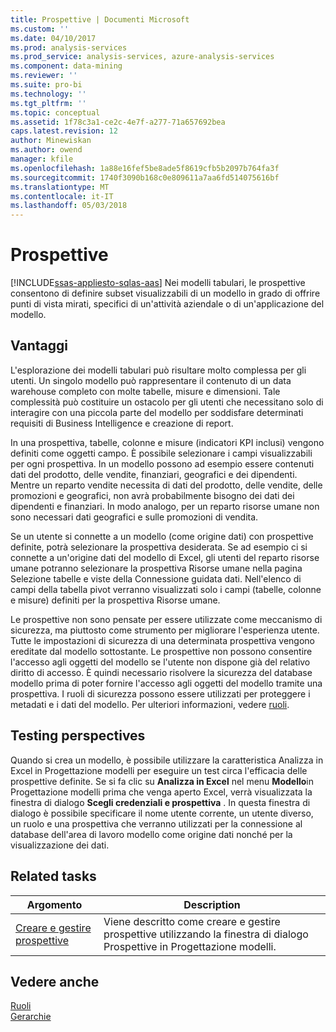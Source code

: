 ```yaml
---
title: Prospettive | Documenti Microsoft
ms.custom: ''
ms.date: 04/10/2017
ms.prod: analysis-services
ms.prod_service: analysis-services, azure-analysis-services
ms.component: data-mining
ms.reviewer: ''
ms.suite: pro-bi
ms.technology: ''
ms.tgt_pltfrm: ''
ms.topic: conceptual
ms.assetid: 1f78c3a1-ce2c-4e7f-a277-71a657692bea
caps.latest.revision: 12
author: Minewiskan
ms.author: owend
manager: kfile
ms.openlocfilehash: 1a88e16fef5be8ade5f8619cfb5b2097b764fa3f
ms.sourcegitcommit: 1740f3090b168c0e809611a7aa6fd514075616bf
ms.translationtype: MT
ms.contentlocale: it-IT
ms.lasthandoff: 05/03/2018
---
```

# <a name="perspectives"></a>Prospettive
[!INCLUDE[ssas-appliesto-sqlas-aas](../../includes/ssas-appliesto-sqlas-aas.md)]
  Nei modelli tabulari, le prospettive consentono di definire subset visualizzabili di un modello in grado di offrire punti di vista mirati, specifici di un'attività aziendale o di un'applicazione del modello.  
  
##  <a name="bkmk_understanding"></a> Vantaggi  
 L'esplorazione dei modelli tabulari può risultare molto complessa per gli utenti. Un singolo modello può rappresentare il contenuto di un data warehouse completo con molte tabelle, misure e dimensioni. Tale complessità può costituire un ostacolo per gli utenti che necessitano solo di interagire con una piccola parte del modello per soddisfare determinati requisiti di Business Intelligence e creazione di report.  
  
 In una prospettiva, tabelle, colonne e misure (indicatori KPI inclusi) vengono definiti come oggetti campo. È possibile selezionare i campi visualizzabili per ogni prospettiva. In un modello possono ad esempio essere contenuti dati del prodotto, delle vendite, finanziari, geografici e dei dipendenti. Mentre un reparto vendite necessita di dati del prodotto, delle vendite, delle promozioni e geografici, non avrà probabilmente bisogno dei dati dei dipendenti e finanziari. In modo analogo, per un reparto risorse umane non sono necessari dati geografici e sulle promozioni di vendita.  
  
 Se un utente si connette a un modello (come origine dati) con prospettive definite, potrà selezionare la prospettiva desiderata. Se ad esempio ci si connette a un'origine dati del modello di Excel, gli utenti del reparto risorse umane potranno selezionare la prospettiva Risorse umane nella pagina Selezione tabelle e viste della Connessione guidata dati. Nell'elenco di campi della tabella pivot verranno visualizzati solo i campi (tabelle, colonne e misure) definiti per la prospettiva Risorse umane.  
  
 Le prospettive non sono pensate per essere utilizzate come meccanismo di sicurezza, ma piuttosto come strumento per migliorare l'esperienza utente. Tutte le impostazioni di sicurezza di una determinata prospettiva vengono ereditate dal modello sottostante. Le prospettive non possono consentire l'accesso agli oggetti del modello se l'utente non dispone già del relativo diritto di accesso. È quindi necessario risolvere la sicurezza del database modello prima di poter fornire l'accesso agli oggetti del modello tramite una prospettiva. I ruoli di sicurezza possono essere utilizzati per proteggere i metadati e i dati del modello. Per ulteriori informazioni, vedere [ruoli](../../analysis-services/tabular-models/roles-ssas-tabular.md).  
  
##  <a name="bkmk_testpersp"></a> Testing perspectives  
 Quando si crea un modello, è possibile utilizzare la caratteristica Analizza in Excel in Progettazione modelli per eseguire un test circa l'efficacia delle prospettive definite. Se si fa clic su **Analizza in Excel** nel menu **Modello**in Progettazione modelli prima che venga aperto Excel, verrà visualizzata la finestra di dialogo **Scegli credenziali e prospettiva** . In questa finestra di dialogo è possibile specificare il nome utente corrente, un utente diverso, un ruolo e una prospettiva che verranno utilizzati per la connessione al database dell'area di lavoro modello come origine dati nonché per la visualizzazione dei dati.  
  
##  <a name="bkmk_related_tasks"></a> Related tasks  
  
|Argomento|Description|  
|-----------|-----------------|  
|[Creare e gestire prospettive](../../analysis-services/tabular-models/create-and-manage-perspectives-ssas-tabular.md)|Viene descritto come creare e gestire prospettive utilizzando la finestra di dialogo Prospettive in Progettazione modelli.|  
  
## <a name="see-also"></a>Vedere anche  
 [Ruoli](../../analysis-services/tabular-models/roles-ssas-tabular.md)   
 [Gerarchie](../../analysis-services/tabular-models/hierarchies-ssas-tabular.md)  
  
  
